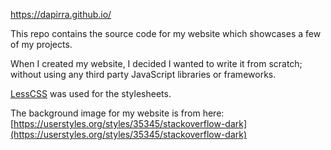 https://dapirra.github.io/

This repo contains the source code for my website which showcases a few of my projects.

When I created my website, I decided I wanted to write it from scratch; without using any third party JavaScript libraries or frameworks.

[LessCSS](https://lesscss.org/) was used for the stylesheets.

The background image for my website is from here: [https://userstyles.org/styles/35345/stackoverflow-dark](https://userstyles.org/styles/35345/stackoverflow-dark)

